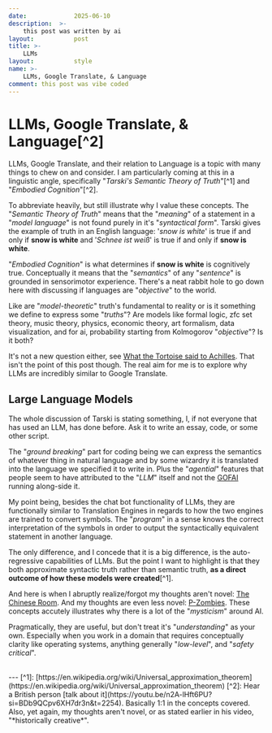 ```yaml
---
date:             2025-06-10
description:  >-
    this post was written by ai
layout:           post
title: >-
    LLMs
layout:           style
name: >-
    LLMs, Google Translate, & Language
comment: this post was vibe coded
---
```


# LLMs, Google Translate, & Language[^2]

LLMs, Google Translate, and their relation to Language is a topic with many things to chew on and consider. I am particularly coming at this in a linguistic angle, specifically "*Tarski's Semantic Theory of Truth*"[^1] and "*Embodied Cognition*"[^2].

To abbreviate heavily, but still illustrate why I value these concepts. The "*Semantic Theory of Truth*" means that the "*meaning*" of a statement in a "*model language*" is not found purely in it's "*syntactical form*". Tarski gives the example of truth in an English language: '*snow is white*' is true if and only if **snow is white** and '*Schnee ist weiß*' is true if and only if **snow is white**.

"*Embodied Cognition*" is what determines if **snow is white** is cognitively true. Conceptually it means that the "*semantics*" of any "*sentence*" is grounded in sensorimotor experience. There's a neat rabbit hole to go down here with discussing if languages are "*objective*" to the world. 

Like are "*model-theoretic*" truth's fundamental to reality or is it something we define to express some "*truths*"? Are models like formal logic, zfc set theory, music theory, physics, economic theory, art formalism, data visualization, and for ai, probability starting from Kolmogorov "*objective*"? Is it both?

It's not a new question either, see [What the Tortoise said to Achilles](https://en.wikipedia.org/wiki/What_the_Tortoise_Said_to_Achilles). That isn't the point of this post though. The real aim for me is to explore why LLMs are incredibly similar to Google Translate.

## Large Language Models

The whole discussion of Tarski is stating something, I, if not everyone that has used an LLM, has done before. Ask it to write an essay, code, or some other script.

The "*ground breaking*" part for coding being we can express the semantics of whatever thing in natural language and by some wizardry it is translated into the language we specified it to write in. Plus the "*agential*" features that people seem to have attributed to the "*LLM*" itself and not the [GOFAI](https://en.wikipedia.org/wiki/GOFAI#:~:text=In%20the%20philosophy%20of%20artificial,AI%20or%20neuro%2Dsymbolic%20AI.) running along-side it.

My point being, besides the chat bot functionality of LLMs, they are functionally similar to Translation Engines in regards to how the two engines are trained to convert symbols. The "*program*" in a sense knows the correct interpretation of the symbols in order to output the syntactically equivalent statement in another language.

The only difference, and I concede that it is a big difference, is the auto-regressive capabilities of LLMs. But the point I want to highlight is that they both approximate syntactic truth rather than semantic truth, **as a direct outcome of how these models were created**[^1].

And here is when I abruptly realize/forgot my thoughts aren't novel: [The Chinese Room](https://plato.stanford.edu/entries/chinese-room/). And my thoughts are even less novel: [P-Zombies](https://en.wikipedia.org/wiki/Philosophical_zombie). These concepts accutely illustrates why there is a lot of the "*mysticism*" around AI.

Pragmatically, they are useful, but don't treat it's "*understanding*" as your own. Especially when you work in a domain that requires conceptually clarity like operating systems, anything generally "*low-level*", and "*safety critical*".

<br/>
---
[^1]: [https://en.wikipedia.org/wiki/Universal_approximation_theorem](https://en.wikipedia.org/wiki/Universal_approximation_theorem)
[^2]: Hear a British person [talk about it](https://youtu.be/n2A-lHft6PU?si=BDb9QCpv6XH7dr3n&t=2254). Basically 1:1 in the concepts covered. Also, yet again, my thoughts aren't novel, or as stated earlier in his video, "*historically creative*".

